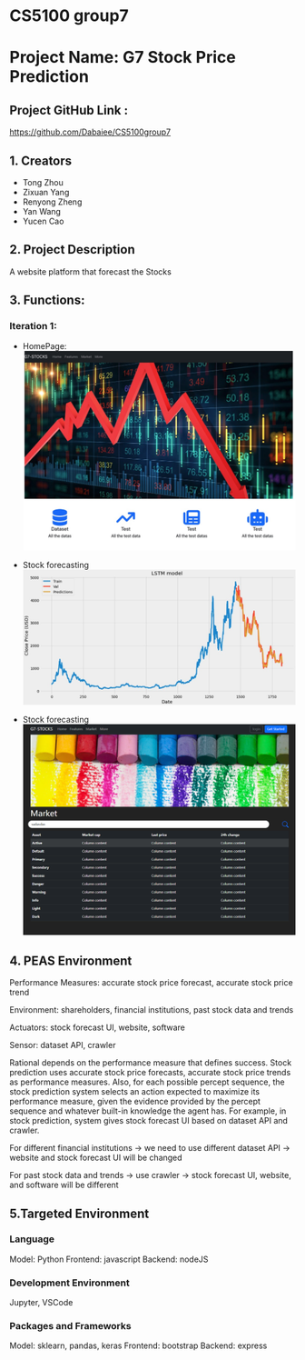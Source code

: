 # CS5100 group7

# Project Name: G7 Stock Price Prediction

## Project GitHub Link :

https://github.com/Dabaiee/CS5100group7

## 1. Creators

- Tong Zhou
- Zixuan Yang
- Renyong Zheng
- Yan Wang
- Yucen Cao

## 2. Project Description

A website platform that forecast the Stocks

## 3. Functions:

### Iteration 1:

- HomePage:
  ![GitHub Logo](/InfoImg/homepage.jpg)

- Stock forecasting
  ![GitHub Logo](/InfoImg/stock0.jpg)

- Stock forecasting
  ![GitHub Logo](/InfoImg/market_page.png)

## 4. PEAS Environment

Performance Measures: accurate stock price forecast, accurate stock price trend

Environment: shareholders, financial institutions, past stock data and trends

Actuators: stock forecast UI, website, software

Sensor: dataset API, crawler

Rational depends on the performance measure that defines success. Stock prediction uses accurate stock price forecasts, accurate stock price trends as performance measures. Also, for each possible percept sequence, the stock prediction system selects an action expected to maximize its performance measure, given the evidence provided by the percept sequence and whatever built-in knowledge the agent has. For example, in stock prediction, system gives stock forecast UI based on dataset API and crawler.

For different financial institutions -> we need to use different dataset API -> website and stock forecast UI will be changed

For past stock data and trends -> use crawler -> stock forecast UI, website, and software will be different

## 5.Targeted Environment

### Language

Model: Python
Frontend: javascript
Backend: nodeJS

### Development Environment

Jupyter, VSCode

### Packages and Frameworks

Model: sklearn, pandas, keras
Frontend: bootstrap
Backend: express
